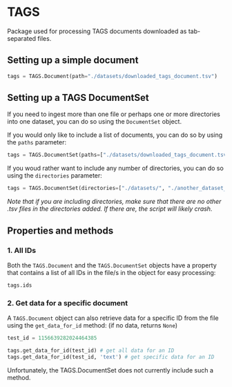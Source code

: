 # TAGS

Package used for processing TAGS documents downloaded as tab-separated files.


## Setting up a simple document

```python
tags = TAGS.Document(path="./datasets/downloaded_tags_document.tsv")
```

## Setting up a TAGS DocumentSet

If you need to ingest more than one file or perhaps one or more directories into one dataset, you can do so using the `DocumentSet` object.

If you would only like to include a list of documents, you can do so by using the `paths` parameter:

```python
tags = TAGS.DocumentSet(paths=["./datasets/downloaded_tags_document.tsv", "./datasets/another_downloaded_tags_document.tsv"])
```

If you woud rather want to include any number of directories, you can do so using the `directories` parameter:

```python
tags = TAGS.DocumentSet(directories=["./datasets/", "./another_dataset_folder/"])
```

*Note that if you are including directories, make sure that there are no other .tsv files in the directories added. If there are, the script will likely crash.*

## Properties and methods

### 1. All IDs

Both the `TAGS.Document` and the `TAGS.DocumentSet` objects have a property that contains a list of all IDs in the file/s in the object for easy processing:

```python
tags.ids
```

### 2. Get data for a specific document

A `TAGS.Document` object can also retrieve data for a specific ID from the file using the `get_data_for_id` method: (if no data, returns `None`)

```python
test_id = 1156639282024464385

tags.get_data_for_id(test_id) # get all data for an ID
tags.get_data_for_id(test_id, 'text') # get specific data for an ID
```

Unfortunately, the TAGS.DocumentSet does not currently include such a method.
